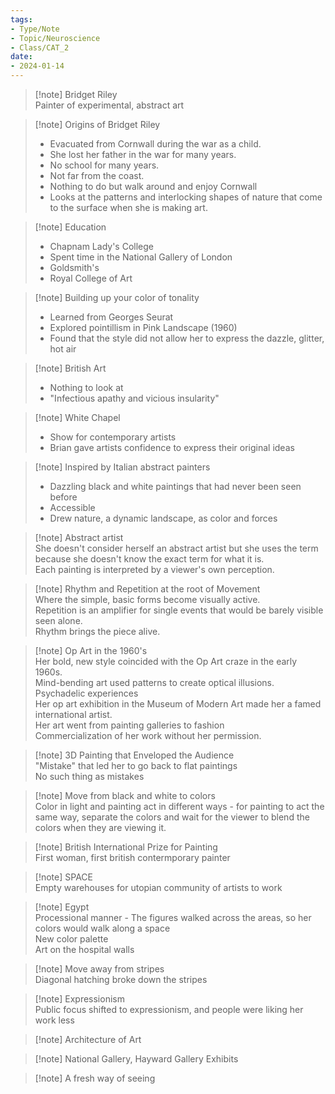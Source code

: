 ```yaml
---
tags:
- Type/Note
- Topic/Neuroscience
- Class/CAT_2
date:
- 2024-01-14
---
```

> [!note] Bridget Riley  
> Painter of experimental, abstract art  

> [!note] Origins of Bridget Riley  
> - Evacuated from Cornwall during the war as a child.  
> - She lost her father in the war for many years.  
> - No school for many years.  
> - Not far from the coast.  
> - Nothing to do but walk around and enjoy Cornwall  
> - Looks at the patterns and interlocking shapes of nature that come to the surface when she is making art.  

> [!note] Education  
> - Chapnam Lady's College  
> - Spent time in the National Gallery of London  
> - Goldsmith's  
> - Royal College of Art  

> [!note] Building up your color of tonality  
> - Learned from Georges Seurat  
> - Explored pointillism in Pink Landscape (1960)  
> - Found that the style did not allow her to express the dazzle, glitter, hot air  

> [!note] British Art  
> - Nothing to look at  
> - "Infectious apathy and vicious insularity"  

> [!note] White Chapel  
> - Show for contemporary artists  
> - Brian gave artists confidence to express their original ideas  

> [!note] Inspired by Italian abstract painters  
> - Dazzling black and white paintings that had never been seen before  
> - Accessible  
> - Drew nature, a dynamic landscape, as color and forces  

> [!note] Abstract artist  
> She doesn't consider herself an abstract artist but she uses the term because she doesn't know the exact term for what it is.  
> Each painting is interpreted by a viewer's own perception.  

> [!note] Rhythm and Repetition at the root of Movement  
> Where the simple, basic forms become visually active.  
> Repetition is an amplifier for single events that would be barely visible seen alone.  
> Rhythm brings the piece alive.  

> [!note] Op Art in the 1960's  
> Her bold, new style coincided with the Op Art craze in the early 1960s.  
> Mind-bending art used patterns to create optical illusions.  
> Psychadelic experiences  
> Her op art exhibition in the Museum of Modern Art made her a famed international artist.  
> Her art went from painting galleries to fashion  
> Commercialization of her work without her permission.  

> [!note] 3D Painting that Enveloped the Audience  
> "Mistake" that led her to go back to flat paintings  
> No such thing as mistakes  

> [!note] Move from black and white to colors  
> Color in light and painting act in different ways - for painting to act the same way, separate the colors and wait for the viewer to blend the colors when they are viewing it.  

> [!note] British International Prize for Painting  
> First woman, first british contermporary painter  

> [!note] SPACE  
> Empty warehouses for utopian community of artists to work  

> [!note] Egypt  
> Processional manner - The figures walked across the areas, so her colors would walk along a space  
> New color palette  
> Art on the hospital walls  

> [!note] Move away from stripes  
> Diagonal hatching broke down the stripes  

> [!note] Expressionism  
> Public focus shifted to expressionism, and people were liking her work less  

> [!note] Architecture of Art  

> [!note] National Gallery, Hayward Gallery Exhibits  

> [!note] A fresh way of seeing  
